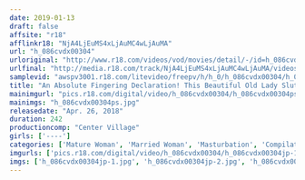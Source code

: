 ```yaml
---
date: 2019-01-13
draft: false
affsite: "r18"
afflinkr18: "NjA4LjEuMS4xLjAuMC4wLjAuMA"
url: "h_086cvdx00304"
urloriginal: "http://www.r18.com/videos/vod/movies/detail/-/id=h_086cvdx00304"
urlfinal: "http://media.r18.com/track/NjA4LjEuMS4xLjAuMC4wLjAuMA/videos/vod/movies/detail/-/id=h_086cvdx00304"
samplevid: "awspv3001.r18.com/litevideo/freepv/h/h_0/h_086cvdx00304/h_086cvdx00304_dmb_w.mp4"
title: "An Absolute Fingering Declaration! This Beautiful Old Lady Slut Is Fingering Herself In Full Pussy And Anal Baring Masturbation 30 Ladies/4 Hours"
mainimgurl: "pics.r18.com/digital/video/h_086cvdx00304/h_086cvdx00304ps.jpg"
mainimgs: "h_086cvdx00304ps.jpg"
releasedate: "Apr. 26, 2018"
duration: 242
productioncomp: "Center Village"
girls: ['----']
categories: ['Mature Woman', 'Married Woman', 'Masturbation', 'Compilation', 'Over 4 Hours', 'Hi-Def']
imgurls: ['pics.r18.com/digital/video/h_086cvdx00304/h_086cvdx00304jp-1.jpg', 'pics.r18.com/digital/video/h_086cvdx00304/h_086cvdx00304jp-2.jpg', 'pics.r18.com/digital/video/h_086cvdx00304/h_086cvdx00304jp-3.jpg', 'pics.r18.com/digital/video/h_086cvdx00304/h_086cvdx00304jp-4.jpg', 'pics.r18.com/digital/video/h_086cvdx00304/h_086cvdx00304jp-5.jpg', 'pics.r18.com/digital/video/h_086cvdx00304/h_086cvdx00304jp-6.jpg', 'pics.r18.com/digital/video/h_086cvdx00304/h_086cvdx00304jp-7.jpg', 'pics.r18.com/digital/video/h_086cvdx00304/h_086cvdx00304jp-8.jpg', 'pics.r18.com/digital/video/h_086cvdx00304/h_086cvdx00304jp-9.jpg', 'pics.r18.com/digital/video/h_086cvdx00304/h_086cvdx00304jp-10.jpg', 'pics.r18.com/digital/video/h_086cvdx00304/h_086cvdx00304jp-11.jpg', 'pics.r18.com/digital/video/h_086cvdx00304/h_086cvdx00304jp-12.jpg', 'pics.r18.com/digital/video/h_086cvdx00304/h_086cvdx00304jp-13.jpg', 'pics.r18.com/digital/video/h_086cvdx00304/h_086cvdx00304jp-14.jpg', 'pics.r18.com/digital/video/h_086cvdx00304/h_086cvdx00304jp-15.jpg', 'pics.r18.com/digital/video/h_086cvdx00304/h_086cvdx00304jp-16.jpg', 'pics.r18.com/digital/video/h_086cvdx00304/h_086cvdx00304jp-17.jpg', 'pics.r18.com/digital/video/h_086cvdx00304/h_086cvdx00304jp-18.jpg', 'pics.r18.com/digital/video/h_086cvdx00304/h_086cvdx00304jp-19.jpg', 'pics.r18.com/digital/video/h_086cvdx00304/h_086cvdx00304jp-20.jpg']
imgs: ['h_086cvdx00304jp-1.jpg', 'h_086cvdx00304jp-2.jpg', 'h_086cvdx00304jp-3.jpg', 'h_086cvdx00304jp-4.jpg', 'h_086cvdx00304jp-5.jpg', 'h_086cvdx00304jp-6.jpg', 'h_086cvdx00304jp-7.jpg', 'h_086cvdx00304jp-8.jpg', 'h_086cvdx00304jp-9.jpg', 'h_086cvdx00304jp-10.jpg', 'h_086cvdx00304jp-11.jpg', 'h_086cvdx00304jp-12.jpg', 'h_086cvdx00304jp-13.jpg', 'h_086cvdx00304jp-14.jpg', 'h_086cvdx00304jp-15.jpg', 'h_086cvdx00304jp-16.jpg', 'h_086cvdx00304jp-17.jpg', 'h_086cvdx00304jp-18.jpg', 'h_086cvdx00304jp-19.jpg', 'h_086cvdx00304jp-20.jpg']
---
```

